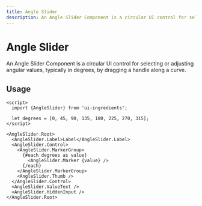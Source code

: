 ```yaml
---
title: Angle Slider
description: An Angle Slider Component is a circular UI control for selecting or adjusting angular values, typically in degrees, by dragging a handle along a curve.
---
```


# Angle Slider

An Angle Slider Component is a circular UI control for selecting or adjusting angular values, typically in degrees, by dragging a handle along a curve.

## Usage

```svelte
<script>
  import {AngleSlider} from 'ui-ingredients';

  let degrees = [0, 45, 90, 135, 180, 225, 270, 315];
</script>

<AngleSlider.Root>
  <AngleSlider.Label>Label</AngleSlider.Label>
  <AngleSlider.Control>
    <AngleSlider.MarkerGroup>
      {#each degrees as value}
        <AngleSlider.Marker {value} />
      {/each}
    </AngleSlider.MarkerGroup>
    <AngleSlider.Thumb />
  </AngleSlider.Control>
  <AngleSlider.ValueText />
  <AngleSlider.HiddenInput />
</AngleSlider.Root>
```
